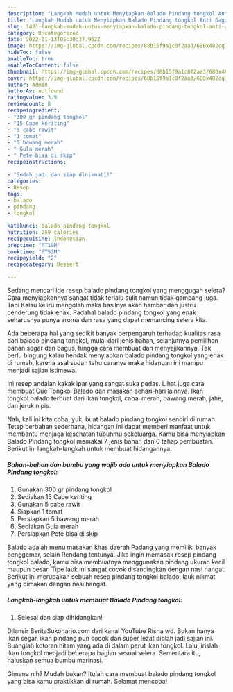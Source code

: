```yaml
---
description: "Langkah Mudah untuk Menyiapkan Balado Pindang tongkol Anti Gagal"
title: "Langkah Mudah untuk Menyiapkan Balado Pindang tongkol Anti Gagal"
slug: 1421-langkah-mudah-untuk-menyiapkan-balado-pindang-tongkol-anti-gagal
category: Uncategorized
date: 2022-11-13T05:30:37.962Z
image: https://img-global.cpcdn.com/recipes/68b15f9a1c0f2aa3/680x482cq70/balado-pindang-tongkol-foto-resep-utama.jpg
hideToc: false
enableToc: true
enableTocContent: false
thumbnail: https://img-global.cpcdn.com/recipes/68b15f9a1c0f2aa3/680x482cq70/balado-pindang-tongkol-foto-resep-utama.jpg
cover: https://img-global.cpcdn.com/recipes/68b15f9a1c0f2aa3/680x482cq70/balado-pindang-tongkol-foto-resep-utama.jpg
author: Admin
authorAv: notfound
ratingvalue: 3.9
reviewcount: 8
recipeingredient:
- "300 gr pindang tongkol"
- "15 Cabe keriting"
- "5 cabe rawit"
- "1 tomat"
- "5 bawang merah"
- " Gula merah"
- " Pete bisa di skip"
recipeinstructions:

- "Sudah jadi dan siap dinikmati!"
categories:
- Resep
tags:
- balado
- pindang
- tongkol

katakunci: balado pindang tongkol 
nutrition: 259 calories
recipecuisine: Indonesian
preptime: "PT19M"
cooktime: "PT53M"
recipeyield: "2"
recipecategory: Dessert

---
```



Sedang mencari ide resep balado pindang tongkol yang menggugah selera? Cara menyiapkannya sangat tidak terlalu sulit namun tidak gampang juga. Tapi Kalau keliru mengolah maka hasilnya akan hambar dan justru cenderung tidak enak. Padahal balado pindang tongkol yang enak seharusnya punya aroma dan rasa yang dapat memancing selera kita.


Ada beberapa hal yang sedikit banyak berpengaruh terhadap kualitas rasa dari balado pindang tongkol, mulai dari jenis bahan, selanjutnya pemilihan bahan segar dan bagus, hingga cara membuat dan menyajikannya. Tak perlu bingung kalau hendak menyiapkan balado pindang tongkol yang enak di rumah, karena asal sudah tahu caranya maka hidangan ini mampu menjadi sajian istimewa.

Ini resep andalan kakak ipar yang sangat suka pedas. Lihat juga cara membuat Cue Tongkol Balado dan masakan sehari-hari lainnya. Ikan tongkol balado terbuat dari ikan tongkol, cabai merah, bawang merah, jahe, dan jeruk nipis.


Nah, kali ini kita coba, yuk, buat balado pindang tongkol sendiri di rumah. Tetap berbahan sederhana, hidangan ini dapat memberi manfaat untuk membantu menjaga kesehatan tubuhmu sekeluarga. Kamu bisa menyiapkan Balado Pindang tongkol memakai 7 jenis bahan dan 0 tahap pembuatan. Berikut ini langkah-langkah untuk membuat hidangannya.

<!--inarticleads1-->

##### Bahan-bahan dan bumbu yang wajib ada untuk menyiapkan Balado Pindang tongkol:

1. Gunakan 300 gr pindang tongkol
1. Sediakan 15 Cabe keriting
1. Gunakan 5 cabe rawit
1. Siapkan 1 tomat
1. Persiapkan 5 bawang merah
1. Sediakan  Gula merah
1. Persiapkan  Pete bisa di skip


Balado adalah menu masakan khas daerah Padang yang memiliki banyak penggemar, selain Rendang tentunya. Jika ingin memasak resep pindang tongkol balado, kamu bisa membuatnya menggunakan pindang ukuran kecil maupun besar. Tipe lauk ini sangat cocok disandingkan dengan nasi hangat. Berikut ini merupakan sebuah resep pindang tongkol balado, lauk nikmat yang dimakan dengan nasi hangat. 

<!--inarticleads2-->

##### Langkah-langkah untuk membuat Balado Pindang tongkol:


1. Selesai dan siap dihidangkan!

Dilansir BeritaSukoharjo.com dari kanal YouTube Risha wd. Bukan hanya ikan segar, ikan pindang pun cocok dan super lezat diolah jadi sajian ini. Buanglah kotoran hitam yang ada di dalam perut ikan tongkol. Lalu, irislah ikan tongkol menjadi beberapa bagian sesuai selera. Sementara itu, haluskan semua bumbu marinasi. 

Gimana nih? Mudah bukan? Itulah cara membuat balado pindang tongkol yang bisa kamu praktikkan di rumah. Selamat mencoba!
